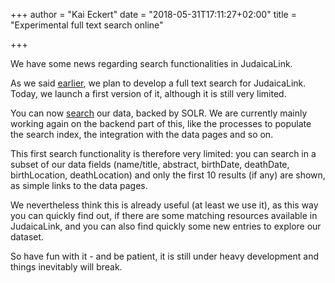 +++
author = "Kai Eckert"
date = "2018-05-31T17:11:27+02:00"
title = "Experimental full text search online"

+++

We have some news regarding search functionalities in JudaicaLink.
<!--more-->

As we said [earlier](../plans-for-2018), we plan to develop a full text search for JudaicaLink. Today, we launch a first version of it, although it is still very limited.

You can now [search](/search) our data, backed by SOLR. We are currently mainly working again on the backend part of this, like the processes to populate the search index, the integration with the data pages and so on.

This first search functionality is therefore very limited: you can search in a subset of our data fields (name/title, abstract, birthDate, deathDate, birthLocation, deathLocation) and only the first 10 results (if any) are shown, as simple links to the data pages.

We nevertheless think this is already useful (at least we use it), as this way you can quickly find out, if there are some matching resources available in JudaicaLink, and you can also find quickly some new entries to explore our dataset.

So have fun with it - and be patient, it is still under heavy development and things inevitably will break.
